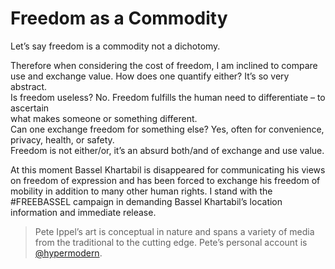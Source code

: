 
# Freedom as a Commodity

<p>Let’s say freedom is a commodity not a dichotomy.</p>

<p>Therefore when considering the cost of freedom, I am inclined to
compare use and exchange value. How does one quantify either? It’s so
very abstract.
<br>Is freedom useless? No. Freedom fulfills the human need to
differentiate – to ascertain
<br>what makes someone or something different.
<br>Can one exchange freedom for something else?  Yes, often for
convenience, privacy, health, or safety.
<br>Freedom is not either/or, it’s an absurd both/and of exchange and
use value.
<p>At this moment Bassel Khartabil is disappeared for communicating
his views on freedom of expression and has been forced to exchange his
freedom of mobility in addition to many other human rights. I stand
with the #FREEBASSEL campaign in demanding Bassel Khartabil’s location
information and immediate release.</p>


> Pete Ippel’s art is conceptual in nature and spans a variety of media from the
traditional to the cutting edge. Pete’s personal account is
[@hypermodern](https://twitter.com/hypermodern).


